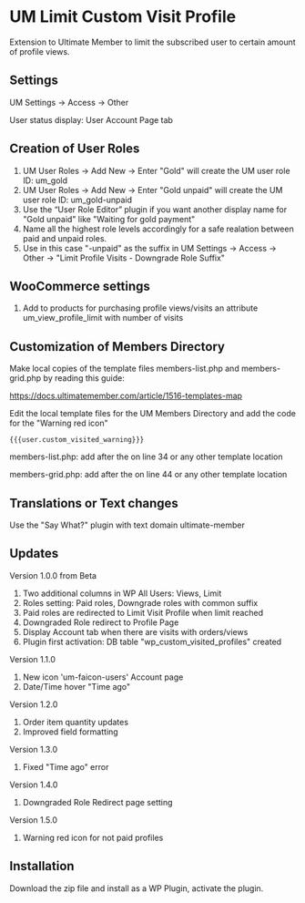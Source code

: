 # UM Limit Custom Visit Profile
Extension to Ultimate Member to limit the subscribed user to certain amount of profile views.
## Settings
UM Settings -> Access -> Other

User status display: User Account Page tab

## Creation of User Roles
1. UM User Roles -> Add New -> Enter "Gold" will create the UM user role ID: um_gold
2. UM User Roles -> Add New -> Enter "Gold unpaid" will create the UM user role ID: um_gold-unpaid
3. Use the “User Role Editor” plugin if you want another  display name for "Gold unpaid" like "Waiting for gold payment"
4. Name all the highest role levels accordingly for a safe realation between paid and unpaid roles.
5. Use in this case "-unpaid" as the suffix in UM Settings -> Access -> Other -> "Limit Profile Visits - Downgrade Role Suffix"
## WooCommerce settings
1. Add to products for purchasing profile views/visits an attribute um_view_profile_limit with number of visits

## Customization of Members Directory
Make local copies of the template files members-list.php and members-grid.php by reading this guide: 

https://docs.ultimatemember.com/article/1516-templates-map

Edit the local template files for the UM Members Directory and add the code for the "Warning red icon" <code><div>{{{user.custom_visited_warning}}}</div></code>

members-list.php: add after the </a> on line 34 or any other template location

members-grid.php: add after the </a> on line 44 or any other template location
## Translations or Text changes
Use the "Say What?" plugin with text domain ultimate-member

## Updates
Version 1.0.0 from Beta
1. Two additional columns in WP All Users: Views, Limit
2. Roles setting: Paid roles, Downgrade roles with common suffix
3. Paid roles are redirected to Limit Visit Profile when limit reached
4. Downgraded Role redirect to Profile Page
5. Display Account tab when there are visits with orders/views
6. Plugin first activation: DB table "wp_custom_visited_profiles" created

Version 1.1.0
1. New icon 'um-faicon-users' Account page
2. Date/Time hover "Time ago"

Version 1.2.0
1. Order item quantity updates
2. Improved field formatting

Version 1.3.0
1. Fixed "Time ago" error

Version 1.4.0
1. Downgraded Role Redirect page setting

Version 1.5.0
1. Warning red icon for not paid profiles


## Installation
Download the zip file and install as a WP Plugin, activate the plugin.
